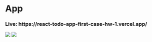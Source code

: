 
<h1>App</h1>
<h3>Live: https://react-todo-app-first-case-hw-1.vercel.app/</h3>
<img src="https://github.com/rbdikmen/React_Todo-App_First_Case_HW1/blob/main/screenshots/ss2.png"/>
<img src="https://github.com/rbdikmen/React_Todo-App_First_Case_HW1/blob/main/screenshots/ss.png"/>
